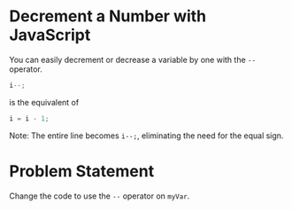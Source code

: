 # Decrement a Number with JavaScript
You can easily decrement or decrease a variable by one with the ```--``` operator.
```javascript
i--;
```
is the equivalent of
```javascript
i = i - 1;
```
Note: The entire line becomes ```i--;```, eliminating the need for the equal sign.

# Problem Statement
Change the code to use the ```--``` operator on ```myVar```.
